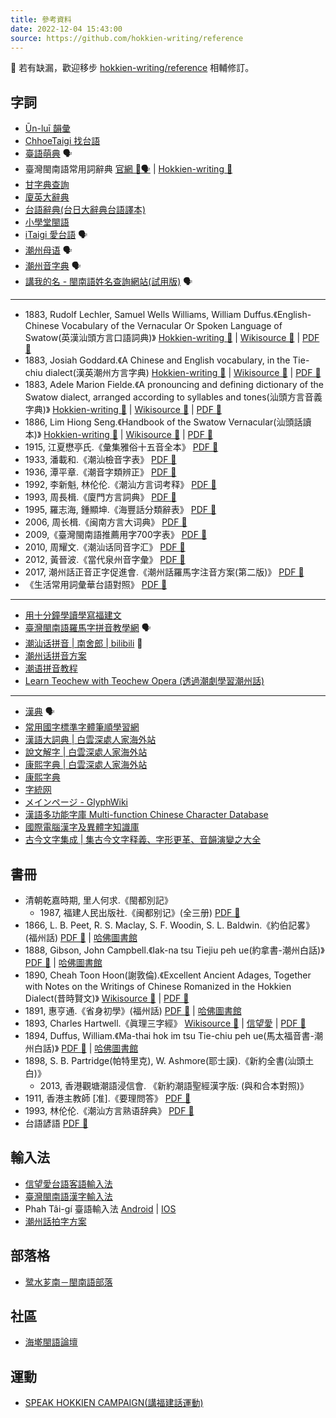 ```yaml
---
title: 參考資料
date: 2022-12-04 15:43:00
source: https://github.com/hokkien-writing/reference
---
```


📌 若有缺漏，歡迎移步 [hokkien-writing/reference](https://github.com/hokkien-writing/reference) 相輔修訂。


## 字詞

* [Ūn-luī 韻彙](https://unlui.enatsu.top/)
* [ChhoeTaigi 找台語](https://chhoe.taigi.info/)
* [臺語萌典](https://www.moedict.tw/'%E7%99%BC%E7%A9%8E) 🗣️ 
* 臺灣閩南語常用詞辭典 [官網 📖🗣️](https://twblg.dict.edu.tw/holodict_new/index.html) | [Hokkien-writing 📖](https://hokkien-writing.github.io/holodict/) 
* [甘字典查詢](http://taigi.fhl.net/dick/index.html)
* [廈英大辭典](https://minhakka.ling.sinica.edu.tw/bkg/chong-su-tian.php)
* [台語辭典(台日大辭典台語譯本)](http://minhakka.ling.sinica.edu.tw/taijittian/) 
* [小學堂閩語](https://xiaoxue.iis.sinica.edu.tw/minyu) 
* [iTaigi 愛台語](https://itaigi.tw/k/%E5%8F%B0%E8%AA%9E/) 🗣️ 
* [潮州母语](https://www.mogher.com/) 🗣️
* [潮州音字典](http://www.czyzd.com/) 🗣️
* [講我的名 - 閩南語姓名查詢網站(試用版)](https://miasenn.moe.edu.tw/) 🗣️ 

---

* 1883, Rudolf Lechler, Samuel Wells Williams, William Duffus.《English-Chinese Vocabulary of the Vernacular Or Spoken Language of Swatow(英漢汕頭方言口語詞典)》 [Hokkien-writing 📖](https://hokkien-writing.github.io/English-Chinese_Vocabulary_of_the_Vernacular_Or_Spoken_Language_of_Swatow) | [Wikisource 📖](https://en.wikisource.org/wiki/English-Chinese_Vocabulary_of_the_Vernacular_Or_Spoken_Language_of_Swatow) | [PDF 💾](https://raw.githubusercontent.com/hokkien-writing/reference/main/book/English-Chinese_Vocabulary_of_the_Vernacular_Or_Spoken_Language_of_Swatow.pdf)
* 1883, Josiah Goddard.《A Chinese and English vocabulary, in the Tie-chiu dialect(漢英潮州方言字典)  [Hokkien-writing 📖](https://hokkien-writing.github.io/A_Chinese_and_English_vocabulary,_in_the_Tie-chiu_dialect) | [Wikisource 📖](https://en.wikisource.org/wiki/A_Chinese_and_English_vocabulary,_in_the_Tie-chiu_dialect) | [PDF 💾](https://raw.githubusercontent.com/hokkien-writing/reference/main/book/A_Chinese_and_English_vocabulary,_in_the_Tie-chiu_dialect.pdf)
* 1883, Adele Marion Fielde.《A pronouncing and defining dictionary of the Swatow dialect, arranged according to syllables and tones(汕頭方言音義字典)》 [Hokkien-writing 📖](https://hokkien-writing.github.io/A_Pronouncing_and_Defining_Dictionary_of_the_Swatow_Dialect) | [Wikisource 📖](https://en.wikisource.org/wiki/Dictionary_of_the_Swatow_dialect) | [PDF 💾](https://raw.githubusercontent.com/hokkien-writing/reference/main/book/A_Pronouncing_and_Defining_Dictionary_of_the_Swatow_Dialect.pdf)
* 1886, Lim Hiong Seng.《Handbook of the Swatow Vernacular(汕頭話讀本)》 [Hokkien-writing 📖](https://hokkien-writing.github.io/Handbook_of_the_Swatow_Vernacular) | [Wikisource 📖](https://en.wikisource.org/wiki/Handbook_of_the_Swatow_Vernacular) | [PDF 💾](https://raw.githubusercontent.com/hokkien-writing/reference/main/book/Handbook_of_the_Swatow_Vernacular.pdf)
* 1915, 江夏懋亭氏.《彙集雅俗十五音全本》 [PDF 💾](https://raw.githubusercontent.com/hokkien-writing/reference/main/book/彙集雅俗十五音全本.pdf) 
* 1933, 潘載和.《潮汕檢音字表》 [PDF 💾](https://raw.githubusercontent.com/hokkien-writing/reference/main/book/潮汕檢音字表.pdf) 
* 1936, 潭平章.《潮音字類辨正》 [PDF 💾](https://raw.githubusercontent.com/hokkien-writing/reference/main/book/潮音字類辨正.pdf) 
* 1992, 李新魁, 林伦伦.《潮汕方言词考释》 [PDF 💾](https://raw.githubusercontent.com/hokkien-writing/reference/main/book/潮汕方言词考释.pdf) 
* 1993, 周長楫.《廈門方言詞典》 [PDF 💾](https://raw.githubusercontent.com/hokkien-writing/reference/main/book/厦门话词典.pdf) 
* 1995, 羅志海, 鍾顯坤.《海豐話分類辭表》 [PDF 💾](https://raw.githubusercontent.com/hokkien-writing/reference/main/book/海豐話分類辭表.pdf) 
* 2006, 周长楫.《闽南方言大词典》 [PDF 💾](https://raw.githubusercontent.com/hokkien-writing/reference/main/book/闽南方言大词典.pdf) 
* 2009,《臺灣閩南語推薦用字700字表》 [PDF 💾](https://raw.githubusercontent.com/hokkien-writing/reference/main/book/臺灣閩南語推薦用字700字表.pdf) 
* 2010, 周耀文.《潮汕话同音字汇》 [PDF 💾](https://raw.githubusercontent.com/hokkien-writing/reference/main/book/潮汕话同音字汇.pdf) 
* 2012, 黃晉波.《當代泉州音字彙》 [PDF 💾](book/當代泉州音字彙.pdf)
* 2017, 潮州話正音正字促進會.《潮州話羅馬字注音方案(第二版)》 [PDF 💾](http://tappcdn.resources.teochew.pw/files/20170114001.pdf) 
* 《生活常用詞彙華台語對照》 [PDF 💾](https://raw.githubusercontent.com/hokkien-writing/reference/main/book/生活常用詞彙華台語對照.pdf) 

---

* [用十分鐘學讀學寫福建文](https://www.speakhokkien.org/oh-thak-oh-sia)
* [臺灣閩南語羅馬字拼音教學網](https://tailo.moe.edu.tw/) 🗣️ 
* [潮汕话拼音 | 南舍郎 | bilibili](https://space.bilibili.com/1209420229/channel/collectiondetail?sid=202531) 📀
* [潮州话拼音方案](http://www.czyzd.com/data/chaopin)
* [潮语拼音教程](https://kahaani.github.io/gatian/index.html)
* [Learn Teochew with Teochew Opera (透過潮劇學習潮州話)](https://learn-teochew.github.io/tc-opera/)

---

* [漢典](https://www.zdic.net/) 🗣️
* [常用國字標準字體筆順學習網](http://stroke-order.learningweb.moe.edu.tw/character.do)
* [漢語大詞典 | 白雲深處人家海外站](https://homeinmists.ilotus.org/hd/hydcd.php)
* [說文解字 | 白雲深處人家海外站](https://homeinmists.ilotus.org/shuowen/find_all.php)
* [康熙字典 | 白雲深處人家海外站](https://homeinmists.ilotus.org/kangxi/Kangxi.php)
* [康熙字典](http://kangxi.adcs.org.tw/kangxizidian/)
* [字統网](https://zi.tools/)
* [メインページ - GlyphWiki](http://glyphwiki.org/wiki/)
* [漢語多功能字庫 Multi-function Chinese Character Database](https://humanum.arts.cuhk.edu.hk/Lexis/lexi-mf/)
* [國際電腦漢字及異體字知識庫](https://chardb.iis.sinica.edu.tw/)
* [古今文字集成 | 集古今文字释義、字形更革、音韻演變之大全](http://ccamc.co/index.php)

## 書冊

* 清朝乾嘉時期, 里人何求.《閩都別記》
	* 1987, 福建人民出版社.《闽都别记》(全三册) [PDF 💾](book/闽都别记.pdf)
* 1866, L. B. Peet, R. S. Maclay, S. F. Woodin, S. L. Baldwin.《約伯記畧》(福州話) [PDF 💾](book/約伯記畧.pdf) | [哈佛圖書館](https://curiosity.lib.harvard.edu/chinese-rare-books/catalog/49-990081263560203941)
* 1888, Gibson, John Campbell.《Iak-na tsu Tiejiu peh ue(約拿書-潮州白話)》 [PDF 💾](book/Iak-na_tsu_Tiejiu_peh_ue.pdf) | [哈佛圖書館](https://curiosity.lib.harvard.edu/chinese-rare-books/catalog/49-990081263180203941)
* 1890, Cheah Toon Hoon(謝敦倫).《Excellent Ancient Adages, Together with Notes on the Writings of Chinese Romanized in the Hokkien Dialect(昔時賢文)》 [Wikisource 📖](https://en.wikisource.org/wiki/Excellent_Ancient_Adages,_Together_with_Notes_on_the_Writings_of_Chinese_Romanized_in_the_Hokkien_Dialect) | [PDF 💾](book/Excellent_Ancient_Adages,_Together_with_Notes_on_the_Writings_of_Chinese_Romanized_in_the_Hokkien_Dialect.pdf)
* 1891, 惠亨通.《省身初學》(福州話) [PDF 💾](book/省身初學.pdf) | [哈佛圖書館](https://curiosity.lib.harvard.edu/chinese-rare-books/catalog/49-990081664440203941)
* 1893, Charles Hartwell.《眞理三字經》 [Wikisource 📖](https://wikisource.org/wiki/%E7%9C%9F%E7%90%86%E4%B8%89%E5%AD%97%E7%B6%93) | [信望愛](https://bible.fhl.net/ob/nob.html?book=38) | [PDF 💾](book/眞理三字經.pdf)
* 1894, Duffus, William.《Ma-thai hok im tsu Tie-chiu peh ue(馬太福音書-潮州白話)》 [PDF 💾](book/Ma-thai_hok_im_tsu_Tie-chiu_peh_ue.pdf) | [哈佛圖書館](https://curiosity.lib.harvard.edu/chinese-rare-books/catalog/49-990081283710203941)
* 1898, S. B. Partridge(帕特里克), W. Ashmore(耶士謨).《新約全書(汕頭土白)》
	* 2013, 香港觀塘潮語浸信會. 《新約潮語聖經漢字版: (與和合本對照)》
* 1911, 香港主教師 [准].《要理問答》 [PDF 💾](book/要理問答.pdf)
* 1993, 林伦伦.《潮汕方言熟语辞典》 [PDF 💾](https://raw.githubusercontent.com/hokkien-writing/reference/main/book/潮汕方言熟语辞典.pdf) 
* 台語諺語 [PDF 💾](https://raw.githubusercontent.com/hokkien-writing/reference/main/book/台語諺語.pdf) 

## 輸入法

* [信望愛台語客語輸入法](http://taigi.fhl.net/TaigiIME/)
* [臺灣閩南語漢字輸入法](https://language.moe.gov.tw/files/people_files/blgsujip%201110721.pdf)
* Phah Tâi-gí 臺語輸入法 [Android](https://play.google.com/store/apps/details?id=com.taccotap.phahtaigi) | [IOS](https://apps.apple.com/tw/app/phahtaigi-%E5%8F%B0%E8%AA%9E%E8%BC%B8%E5%85%A5%E6%B3%95/id1455093650)
* [潮州話拍字方案](https://github.com/hokkien-writing/rime-teochew)

## 部落格

* [鹭水芗南－閩南語部落](https://hokkienese.com)

## 社區

* [海墘閩語論壇](https://www.ispeakmin.com/bbs/)

## 運動

* [SPEAK HOKKIEN CAMPAIGN(講福建話運動)](https://www.speakhokkien.org/)
